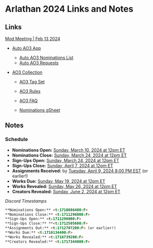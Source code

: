 # Arlathan 2024 Links and Notes

## Links

[Mod Meeting | Feb 13 2024](https://docs.google.com/document/d/1vSATcUWGiRvJP6nxQugsHKTYsDofCTUSL74LcLG9jds/edit?usp=sharing)

- [Auto AO3 App](https://autoao3app.firebaseapp.com/#/arlathanxchange2024)
  - [Auto AO3 Nominations List](https://autoao3app.firebaseapp.com/#/arlathanxchange2024/tagset)
  - [Auto AO3 Requests](https://autoao3app.firebaseapp.com/#/arlathanxchange2024/all)
    
- [AO3 Collection](https://archiveofourown.org/collections/arlathanxchange2024)
  - [AO3 Tag Set](https://archiveofourown.org/tag_sets/18841)
  - [AO3 Rules](https://archiveofourown.org/collections/arlathanxchange2024/profile#rules)
  - [AO3 FAQ](https://archiveofourown.org/collections/arlathanxchange2024/profile#faq)

  - [Nominations gSheet](https://docs.google.com/spreadsheets/d/1m8ludsrYnkbuI-kbJLz0anjSFhuYUkiAft4NZhp1aOM/edit?usp=sharing)

## Notes

### Schedule

- **Nominations Open:** [Sunday, March 10, 2024 at 12pm ET](https://everytimezone.com/s/37d1e1df)
- **Nominations Close:** [Sunday, March 24, 2024 at 12pm ET](https://everytimezone.com/s/37d1e1df)
- **Sign-Ups Open:** [Sunday, March 24, 2024 at 12pm ET](https://everytimezone.com/s/37d1e1df)
- **Sign-Ups Close:** [Sunday, April 7, 2024 at 12pm ET](https://everytimezone.com/s/17dd6e83)
- **Assignments Received:** by [Tuesday, April 9, 2024 8:00 PM EST](https://everytimezone.com/s/96718e2d) (or earlier!)
- **Works Due:** [Sunday, May 19, 2024 at 12pm ET](https://everytimezone.com/s/17dd6e83)
- **Works Revealed:** [Sunday, May 26, 2024 at 12pm ET](https://everytimezone.com/s/f82baa72)
- **Creators Revealed:** [Sunday, June 2, 2024 at 12pm ET](https://everytimezone.com/s/df812b23)

_Discord Timestamps_

```markdown
**Nominations Open:** <t:1710086400:F> 
**Nominations Close:** <t:1711296000:F>
**Sign-Ups Open:** <t:1711296000:F>
**Sign-Ups Close:** **<t:1712505600:F>
**Assignments Out:** <t:1712707200:F> (or earlier!)
**Works Due:** <t:1716134400:F>
**Works Revealed:** <t:1716739200:F>
**Creators Revealed:** <t:1717344000:F>
```
